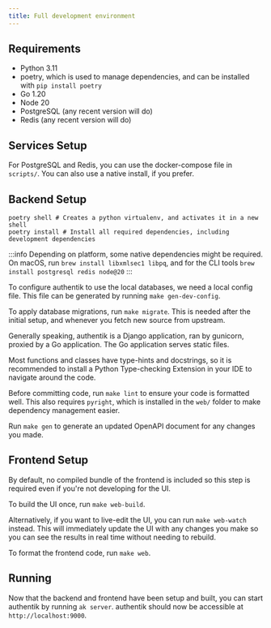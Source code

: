 ```yaml
---
title: Full development environment
---
```


## Requirements

-   Python 3.11
-   poetry, which is used to manage dependencies, and can be installed with `pip install poetry`
-   Go 1.20
-   Node 20
-   PostgreSQL (any recent version will do)
-   Redis (any recent version will do)

## Services Setup

For PostgreSQL and Redis, you can use the docker-compose file in `scripts/`.
You can also use a native install, if you prefer.

## Backend Setup

```shell
poetry shell # Creates a python virtualenv, and activates it in a new shell
poetry install # Install all required dependencies, including development dependencies
```

:::info
Depending on platform, some native dependencies might be required. On macOS, run `brew install libxmlsec1 libpq`, and for the CLI tools `brew install postgresql redis node@20`
:::

To configure authentik to use the local databases, we need a local config file. This file can be generated by running `make gen-dev-config`.

To apply database migrations, run `make migrate`. This is needed after the initial setup, and whenever you fetch new source from upstream.

Generally speaking, authentik is a Django application, ran by gunicorn, proxied by a Go application. The Go application serves static files.

Most functions and classes have type-hints and docstrings, so it is recommended to install a Python Type-checking Extension in your IDE to navigate around the code.

Before committing code, run `make lint` to ensure your code is formatted well. This also requires `pyright`, which is installed in the `web/` folder to make dependency management easier.

Run `make gen` to generate an updated OpenAPI document for any changes you made.

## Frontend Setup

By default, no compiled bundle of the frontend is included so this step is required even if you're not developing for the UI.

To build the UI once, run `make web-build`.

Alternatively, if you want to live-edit the UI, you can run `make web-watch` instead.
This will immediately update the UI with any changes you make so you can see the results in real time without needing to rebuild.

To format the frontend code, run `make web`.

## Running

Now that the backend and frontend have been setup and built, you can start authentik by running `ak server`. authentik should now be accessible at `http://localhost:9000`.
